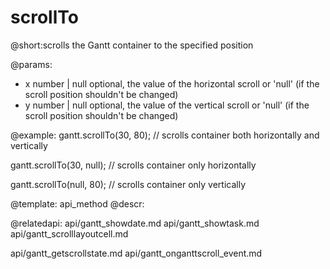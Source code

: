 scrollTo
=============
@short:scrolls the Gantt container to the specified position
	
@params:
* x		number | null		optional, the value of the horizontal scroll or 'null' (if the scroll position shouldn't be changed)
* y		number | null		optional, the value of the vertical scroll or 'null' (if the scroll position shouldn't be changed)



@example:
gantt.scrollTo(30, 80); // scrolls container both horizontally and vertically 

gantt.scrollTo(30, null); // scrolls container only horizontally

gantt.scrollTo(null, 80); // scrolls container only vertically 

@template:	api_method
@descr:

@relatedapi:
api/gantt_showdate.md
api/gantt_showtask.md
api/gantt_scrolllayoutcell.md


api/gantt_getscrollstate.md
api/gantt_onganttscroll_event.md
